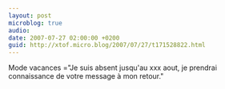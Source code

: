 ```yaml
---
layout: post
microblog: true
audio: 
date: 2007-07-27 02:00:00 +0200
guid: http://xtof.micro.blog/2007/07/27/t171528822.html
---
```

Mode vacances ="Je suis absent jusqu'au xxx aout, je prendrai connaissance de votre message à mon retour."
